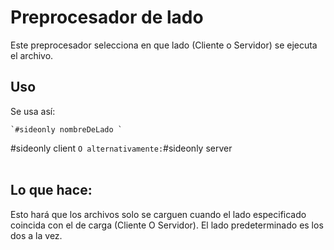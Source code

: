 # Preprocesador de lado

Este preprocesador selecciona en que lado (Cliente o Servidor) se ejecuta el archivo.

## Uso

Se usa así:

`` `#sideonly nombreDeLado ` ``

#sideonly client ` O alternativamente: `#sideonly server  <br/>  <br/>

## Lo que hace:

Esto hará que los archivos solo se carguen cuando el lado especificado coincida con el de carga (Cliente O Servidor). El lado predeterminado es los dos a la vez.
